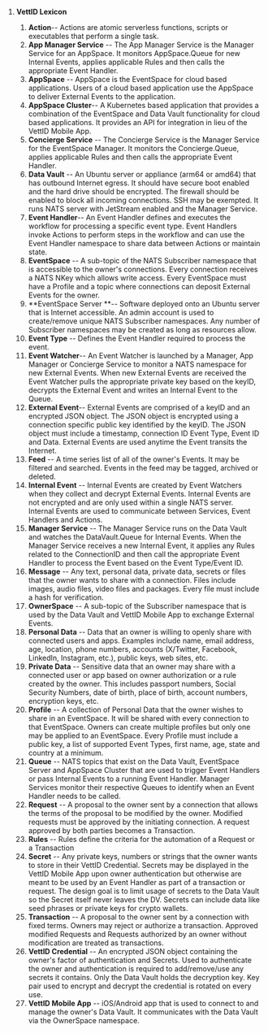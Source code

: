 1.  **VettID Lexicon**

    1.  **Action**-- Actions are atomic serverless functions, scripts
        or executables that perform a single task.
    2.  **App Manager Service** -- The App Manager Service is the
        Manager Service for an AppSpace. It monitors AppSpace.Queue for
        new Internal Events, applies applicable Rules and then calls the
        appropriate Event Handler.
    3.  **AppSpace** -- AppSpace is the EventSpace for cloud based
        applications. Users of a cloud based application use the
        AppSpace to deliver External Events to the application.
    4.  **AppSpace Cluster**-- A Kubernetes based application that
        provides a combination of the EventSpace and Data Vault
        functionality for cloud based applications. It provides an API
        for integration in lieu of the VettID Mobile App.
    5.  **Concierge Service** -- The Concierge Service is the Manager
        Service for the EventSpace Manager. It monitors the
        Concierge.Queue, applies applicable Rules and then calls the
        appropriate Event Handler.
    6.  **Data Vault** -- An Ubuntu server or appliance (arm64 or amd64)
        that has outbound Internet egress. It should have secure boot
        enabled and the hard drive should be encrypted. The firewall
        should be enabled to block all incoming connections. SSH may be
        exempted. It runs NATS server with JetStream enabled and the
        Manager Service.
    7.  **Event Handler**-- An Event Handler defines and executes the
        workflow for processing a specific event type. Event Handlers
        invoke Actions to perform steps in the workflow and can use the
        Event Handler namespace to share data between Actions or
        maintain state.
    8.  **EventSpace** -- A sub-topic of the NATS Subscriber namespace
        that is accessible to the owner's connections. Every connection
        receives a NATS NKey which allows write access. Every EventSpace
        must have a Profile and a topic where connections can deposit
        External Events for the owner.
    9.  **EventSpace Server **-- Software deployed onto an Ubuntu server
        that is Internet accessible. An admin account is used to
        create/remove unique NATS Subscriber namespaces. Any number of
        Subscriber namespaces may be created as long as resources allow.
    10. **Event Type** -- Defines the Event Handler required to process
        the event.
    11. **Event Watcher**-- An Event Watcher is launched by a Manager,
        App Manager or Concierge Service to monitor a NATS namespace for
        new External Events. When new External Events are received the
        Event Watcher pulls the appropriate private key based on the
        keyID, decrypts the External Event and writes an Internal Event
        to the Queue.
    12. **External Event**-- External Events are comprised of a keyID
        and an encrypted JSON object. The JSON object is encrypted using
        a connection specific public key identified by the keyID. The
        JSON object must include a timestamp, connection ID Event Type,
        Event ID and Data. External Events are used anytime the Event
        transits the Internet.
    13. **Feed** -- A time series list of all of the owner's Events. It
        may be filtered and searched. Events in the feed may be tagged,
        archived or deleted.
    14. **Internal Event** -- Internal Events are created by Event
        Watchers when they collect and decrypt External Events. Internal
        Events are not encrypted and are only used within a single NATS
        server. Internal Events are used to communicate between
        Services, Event Handlers and Actions.
    15. **Manager Service** -- The Manager Service runs on the Data
        Vault and watches the DataVault.Queue for Internal Events. When
        the Manager Service receives a new Internal Event, it applies
        any Rules related to the ConnectionID and then call the
        appropriate Event Handler to process the Event based on the
        Event Type/Event ID.
    16. **Message** -- Any text, personal data, private data, secrets or
        files that the owner wants to share with a connection. Files
        include images, audio files, video files and packages. Every
        file must include a hash for verification.
    17. **OwnerSpace** -- A sub-topic of the Subscriber namespace that
        is used by the Data Vault and VettID Mobile App to exchange
        External Events.
    18. **Personal Data** -- Data that an owner is willing to openly
        share with connected users and apps. Examples include name,
        email address, age, location, phone numbers, accounts
        (X/Twitter, Facebook, LinkedIn, Instagram, etc.), public keys,
        web sites, etc.
    19. **Private Data** -- Sensitive data that an owner may share with
        a connected user or app based on owner authorization or a rule
        created by the owner. This includes passport numbers, Social
        Security Numbers, date of birth, place of birth, account
        numbers, encryption keys, etc.
    20. **Profile** -- A collection of Personal Data that the owner
        wishes to share in an EventSpace. It will be shared with every
        connection to that EventSpace. Owners can create multiple
        profiles but only one may be applied to an EventSpace. Every
        Profile must include a public key, a list of supported Event
        Types, first name, age, state and country at a minimum.
    21. **Queue** -- NATS topics that exist on the Data Vault,
        EventSpace Server and AppSpace Cluster that are used to trigger
        Event Handlers or pass Internal Events to a running Event
        Handler. Manager Services monitor their respective Queues to
        identify when an Event Handler needs to be called.
    22. **Request** -- A proposal to the owner sent by a connection that
        allows the terms of the proposal to be modified by the owner.
        Modified requests must be approved by the initiating connection.
        A request approved by both parties becomes a Transaction.
    23. **Rules** -- Rules define the criteria for the automation of a
        Request or a Transaction
    24. **Secret** -- Any private keys, numbers or strings that the
        owner wants to store in their VettID Credential. Secrets may be
        displayed in the VettID Mobile App upon owner authentication but
        otherwise are meant to be used by an Event Handler as part of a
        transaction or request. The design goal is to limit usage of
        secrets to the Data Vault so the Secret itself never leaves
        the DV. Secrets can include data like seed phrases or private
        keys for crypto wallets.
    25. **Transaction** -- A proposal to the owner sent by a connection
        with fixed terms. Owners may reject or authorize a transaction.
        Approved modified Requests and Requests authorized by an owner
        without modification are treated as transactions.
    26. **VettID Credential** -- An encrypted JSON object containing the
        owner's factor of authentication and Secrets. Used to
        authenticate the owner and authentication is required to
        add/remove/use any secrets it contains. Only the Data Vault
        holds the decryption key. Key pair used to encrypt and decrypt
        the credential is rotated on every use.
    27. **VettID Mobile App** -- iOS/Android app that is used to connect
        to and manage the owner's Data Vault. It communicates with the
        Data Vault via the OwnerSpace namespace.
